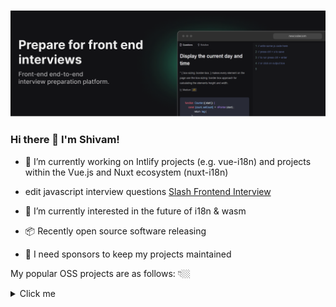 ![](https://github.com/nexcodeacademy/frontend-interview/blob/main/nexcodebanner.png?raw=true)
### Hi there 👋 I'm Shivam!  
  

- 🏃 I’m currently working on Intlify projects (e.g. vue-i18n) and projects within the Vue.js and Nuxt ecosystem (nuxt-i18n)
  
- edit javascript interview questions [Slash Frontend Interview](https://www.somewebsite.com "somewebsite's Homepage")

- 🌱 I’m currently interested in the future of i18n & wasm  
  

- 📦 Recently open source software releasing
  
- 💖 I need sponsors to keep my projects maintained
  

My popular OSS projects are as follows: 👇🏼  

<details>
  <summary>Click me</summary>
  
  ### Heading
  1. Foo
  2. Bar
     * Baz
     * Qux

  ### Some Javascript
  ```js
  function logSomething(something) {
    console.log('Something', something);
  }
  ```
</details>
  
